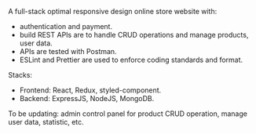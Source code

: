A full-stack optimal responsive design online store website with:
- authentication and payment.
- build REST APIs are to handle CRUD operations and manage products, user data.
- APIs are tested with Postman.
- ESLint and Prettier are used to enforce coding standards and format.

Stacks:
- Frontend: React, Redux, styled-component.
- Backend: ExpressJS, NodeJS, MongoDB.

To be updating: admin control panel for product CRUD operation, manage user data, statistic, etc.
